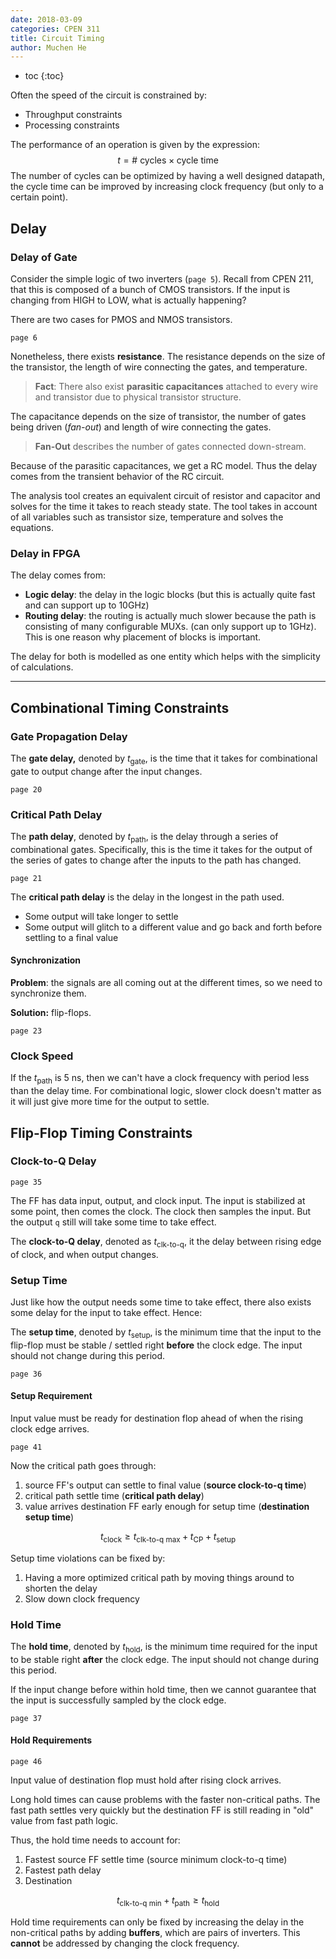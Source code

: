```yaml
---
date: 2018-03-09
categories: CPEN 311
title: Circuit Timing
author: Muchen He
---
```




- toc
{:toc}


Often the speed of the circuit is constrained by:

- Throughput constraints
- Processing constraints

The performance of an operation is given by the expression:
$$
t=\text{# cycles}\times{\text{cycle time}}
$$
The number of cycles can be optimized by having a well designed datapath, the cycle time can be improved by increasing clock frequency (but only to a certain point).

## Delay

### Delay of Gate

Consider the simple logic of two inverters (`page 5`). Recall from CPEN 211, that this is composed of a bunch of CMOS transistors. If the input is changing from HIGH to LOW, what is actually happening?

There are two cases for PMOS and NMOS transistors. 

`page 6`

Nonetheless, there exists **resistance**. The resistance depends on the size of the transistor, the length of wire connecting the gates, and temperature.

> **Fact**: There also exist **parasitic capacitances** attached to every wire and transistor due to physical transistor structure.

The capacitance depends on the size of transistor, the number of gates being driven (*fan-out*) and length of wire connecting the gates.

> **Fan-Out** describes the number of gates connected down-stream.

Because of the parasitic capacitances, we get a RC model. Thus the delay comes from the transient behavior of the RC circuit. 

The analysis tool creates an equivalent circuit of resistor and capacitor and solves for the time it takes to reach steady state. The tool takes in account of all variables such as transistor size, temperature and solves the equations.

### Delay in FPGA

The delay comes from:

- **Logic delay**: the delay in the logic blocks (but this is actually quite fast and can support up to 10GHz)
- **Routing delay**: the routing is actually much slower because the path is consisting of many configurable MUXs. (can only support up to 1GHz). This is one reason why placement of blocks is important.

The delay for both is modelled as one entity which helps with the simplicity of calculations.

---



## Combinational Timing Constraints

### Gate Propagation Delay

The **gate delay,** denoted by $t_\text{gate}$, is the time that it takes for combinational gate to output change after the input changes.

`page 20`

### Critical Path Delay

The **path delay**, denoted by $t_\text{path}$, is the delay through a series of combinational gates. Specifically, this is the time it takes for the output of the series of gates to change after the inputs to the path has changed.

`page 21`

The **critical path delay** is the delay in the longest in the path used. 

- Some output will take longer to settle
- Some output will glitch to a different value and go back and forth before settling to a final value

#### Synchronization 

**Problem**: the signals are all coming out at the different times, so we need to synchronize them. 

**Solution:** flip-flops.

`page 23`

### Clock Speed

If the $t_\text{path}$ is 5 ns, then we can't have a clock frequency with period less than the delay time. For combinational logic, slower clock doesn't matter as it will just give more time for the output to settle.



## Flip-Flop Timing Constraints

### Clock-to-Q Delay

`page 35`

The FF has data input, output, and clock input. The input is stabilized at some point, then comes the clock. The clock then samples the input. But the output `q` still will take some time to take effect.

The **clock-to-Q delay**, denoted as $t_\text{clk-to-q}$, it the delay between rising edge of clock, and when output changes.

### Setup Time

Just like how the output needs some time to take effect, there also exists some delay for the input to take effect. Hence:

The **setup time**, denoted by $t_\text{setup}$, is the minimum time that the input to the flip-flop must be stable / settled right **before** the clock edge. The input should not change during this period.

`page 36`

#### Setup Requirement

Input value must be ready for destination flop ahead of when the rising clock edge arrives.

`page 41`

Now the critical path goes through:

1. source FF's output can settle to final value (**source clock-to-q time**)
2. critical path settle time (**critical path delay**)
3. value arrives destination FF early enough for setup time (**destination setup time**)

$$
t_\text{clock}\geq t_\text{clk-to-q max} + t_\text{CP} + t_\text{setup}
$$

Setup time violations can be fixed by:

1. Having a more optimized critical path by moving things around to shorten the delay
2. Slow down clock frequency

### Hold Time

The **hold time**, denoted by $t_\text{hold}$, is the minimum time required for the input to be stable right **after** the clock edge.  The input should not change during this period.

If the input change before within hold time, then we cannot guarantee that the input is successfully sampled by the clock edge.

`page 37`

#### Hold Requirements 

`page 46`

Input value of destination flop must hold after rising clock arrives. 

Long hold times can cause problems with the faster non-critical paths. The fast path settles very quickly but the destination FF is still reading in "old" value from fast path logic.

Thus, the hold time needs to account for:

1. Fastest source FF settle time (source minimum clock-to-q time)
2. Fastest path delay
3. Destination 

$$
t_\text{clk-to-q min} + t_\text{path} \geq t_\text{hold}
$$

Hold time requirements can only be fixed by increasing the delay in the non-critical paths by adding **buffers**, which are pairs of inverters. This **cannot** be addressed by changing the clock frequency.